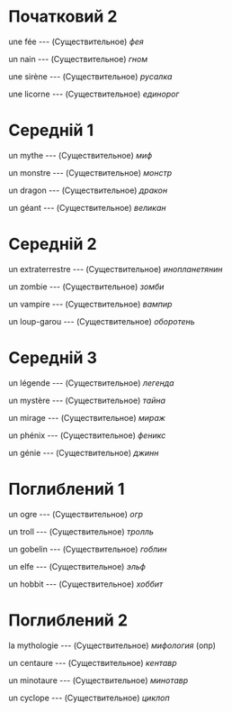 # Початковий 2

une fée --- (Существительное)
*фея*



un nain --- (Существительное)
*гном*



une sirène --- (Существительное)
*русалка*



une licorne --- (Существительное)
*единорог*



# Середній 1

un mythe --- (Существительное)
*миф*



un monstre --- (Существительное)
*монстр*



un dragon --- (Существительное)
*дракон*



un géant --- (Существительное)
*великан*



# Середній 2

un extraterrestre --- (Существительное)
*инопланетянин*



un zombie --- (Существительное)
*зомби*



un vampire --- (Существительное)
*вампир*



un loup-garou --- (Существительное)
*оборотень*



# Середній 3

un légende --- (Существительное)
*легенда*



un mystère --- (Существительное)
*тайна*



un mirage --- (Существительное)
*мираж*



un phénix --- (Существительное)
*феникс*



un génie --- (Существительное)
*джинн*



# Поглиблений 1

un ogre --- (Существительное)
*огр*



un troll --- (Существительное)
*тролль*



un gobelin --- (Существительное)
*гоблин*



un elfe --- (Существительное)
*эльф*



un hobbit --- (Существительное)
*хоббит*



# Поглиблений 2

la mythologie --- (Существительное)
*мифология* (опр)



un centaure --- (Существительное)
*кентавр*



un minotaure --- (Существительное)
*минотавр*



un cyclope --- (Существительное)
*циклоп*
